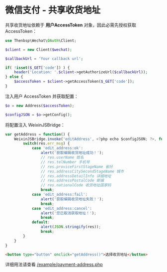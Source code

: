# 微信支付 - 共享收货地址

共享收货地址依赖于 **用户AccessToken** 对象，因此必需先授权获取 AccessToken：

```php
use Thenbsp\Wechat\OAuth\Client;

$client = new Client($wechat);

$callbackUrl = 'Your callback url';

if( !isset($_GET['code']) ) {
    header('Location: '.$client->getAuthorizeUrl($callbackUrl));
} else {
    $accessToken = $client->getAccessToken($_GET['code']);
}
```

注入用户 AccessToken 并获取配置：

```php
$o = new Address($accessToken);

$configJSON = $o->getConfig();
```

将配置注入 WeixinJSBridge：

```javascript
var getAddress = function() {
    WeixinJSBridge.invoke('editAddress', <?php echo $configJSON; ?>, function(res) {
        switch(res.err_msg) {
            case 'edit_address:ok':
                alert('获取编辑收货地址成功！');
                // res.userName 姓名
                // res.telNumber 手机号
                // res.proviceFirstStageName 省份
                // res.addressCitySecondStageName 城市
                // res.addressDetailInfo 详细地址
                // res.addressPostalCode 邮编
                // res.nationalCode 收货地址国家码
                break;
            case 'edit_address:fail':
                alert('获取编辑收货地址失败！');
                break;
            case 'edit_address:cancel':
                alert('您已取消获取地址！');
                break;
            default:
                alert(JSON.stringify(res));
                break;
        }
    }
}
```

```html
<button type="button" onclick="getAddress()">选择收货地址</button>
```

详细用法请查看 [/example/payment-address.php](/example/payment-address.php)